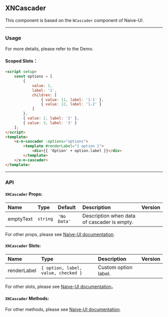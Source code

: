 ﻿## XNCascader

This component is based on the `NCascader` component of Naive-UI.

---

### Usage

For more details, please refer to the Demo.

#### Scoped Slots：

```html
<script setup>
    const options = [
        {
            value: 1,
            label: '1',
            children: [
                { value: 11, label: '1-1' },
                { value: 12, label: '1-2' }
            ]
        },
        { value: 2, label: '2' },
        { value: 3, label: '3' }
    ];
</script>
<template>
    <x-n-cascader :options="options">
        <template #renderLabel="{ option }">
            <div>{{ 'Option' + option.label }}</div>
        </template>
    </x-n-cascader>
</template>
```

---

### API

#### `XNCascader` Props:

| Name      | Type     | Default     | Description                                 | Version |
| :-------- | :------- | :---------- | :------------------------------------------ | :------ |
| emptyText | `string` | `'No Data'` | Description when data of cascader is empty. |         |

For other props, please see [Naive-UI documentation](https://www.naiveui.com/en-US/os-theme/components/cascader#Cascader-Props).

#### `XNCascader` Slots:

| Name        | Type                                | Description          | Version |
| :---------- | :---------------------------------- | :------------------- | :------ |
| renderLabel | `{ option, label, value, checked }` | Custom option label. |         |

For other slots, please see [Naive-UI documentation](https://www.naiveui.com/en-US/os-theme/components/cascader#Cascader-Slots)。

#### `XNCascader` Methods:

For other methods, please see [Naive-UI documentation](https://www.naiveui.com/en-US/os-theme/components/cascader#Cascader-Methods).

